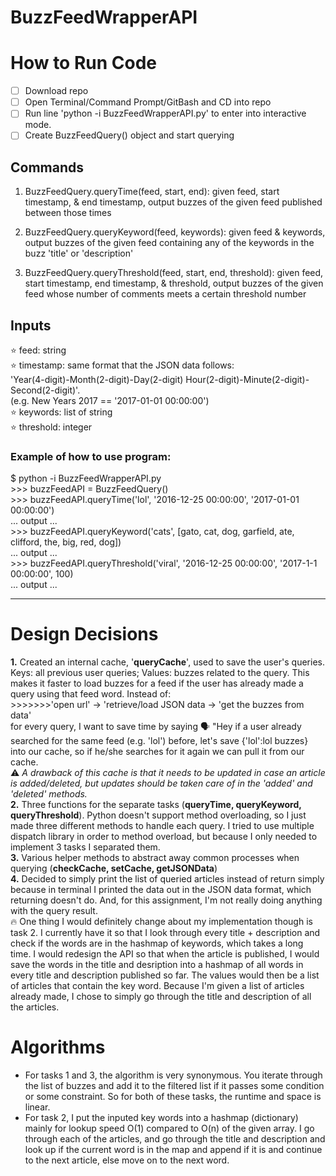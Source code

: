 # BuzzFeedWrapperAPI
# How to Run Code
- [ ] Download repo 
- [ ] Open Terminal/Command Prompt/GitBash and CD into repo
- [ ] Run line 'python -i BuzzFeedWrapperAPI.py' to enter into interactive mode.
- [ ] Create BuzzFeedQuery() object and start querying

## Commands 
1. BuzzFeedQuery.queryTime(feed, start, end): given feed, start timestamp, & end timestamp, output buzzes of the given feed published between those times

2. BuzzFeedQuery.queryKeyword(feed, keywords): given feed & keywords, output buzzes of the given feed containing any of the keywords in the buzz 'title' or 'description'
 
3. BuzzFeedQuery.queryThreshold(feed, start, end, threshold): given feed, start timestamp, end timestamp, & threshold, output buzzes of the given feed whose number of comments meets a certain threshold number

## Inputs
:star: feed: string
<br/>:star: timestamp: same format that the JSON data follows: 
<br/>'Year(4-digit)-Month(2-digit)-Day(2-digit) Hour(2-digit)-Minute(2-digit)-Second(2-digit)'. 
<br/>(e.g. New Years 2017 == '2017-01-01 00:00:00')
<br/>:star: keywords: list of string
<br/>:star: threshold: integer

### Example of how to use program:
$ python -i BuzzFeedWrapperAPI.py
<br/>>>> buzzFeedAPI = BuzzFeedQuery()
<br/>>>> buzzFeedAPI.queryTime('lol', '2016-12-25 00:00:00', '2017-01-01 00:00:00')
<br/>... output ...
<br/>>>> buzzFeedAPI.queryKeyword('cats', [gato, cat, dog, garfield, ate, clifford, the, big, red, dog])
<br/>... output ...
<br/>>>> buzzFeedAPI.queryThreshold('viral', '2016-12-25 00:00:00', '2017-1-1 00:00:00', 100)
<br/>... output ...
- - - -

# Design Decisions
__1.__ Created an internal cache, '__queryCache__', used to save the user's queries. Keys: all previous user queries; Values: buzzes related to the query. This makes it faster to load buzzes for a feed if the user has already made a query using that feed word. Instead of:
<br /> >>>>>>>'open url' -> 'retrieve/load JSON data -> 'get the buzzes from data' 
<br /> for every query, I want to save time by saying :speaking_head: "Hey if a user already searched for the same feed (e.g. 'lol') before, let's save {'lol':lol buzzes} into our cache, so if he/she searches for it again we can pull it from our cache. 
<br />:warning: *A drawback of this cache is that it needs to be updated in case an article is added/deleted, but updates should be taken care of in the 'added' and 'deleted' methods.*
<br/>__2.__ Three functions for the separate tasks (__queryTime, queryKeyword, queryThreshold__). Python doesn't support method overloading, so I just made three different methods to handle each query. I tried to use multiple dispatch library in order to method overload, but because I only needed to implement 3 tasks I separated them.
<br/>__3.__ Various helper methods to abstract away common processes when querying (__checkCache, setCache, getJSONData__)
<br/>__4.__ Decided to simply print the list of queried articles instead of return simply because in terminal I printed the data out in the JSON data format, which returning doesn't do. And, for this assignment, I'm not really doing anything with the query result.
<br/>:fire: One thing I would definitely change about my implementation though is task 2. I currently have it so that I look through every title + description and check if the words are in the hashmap of keywords, which takes a long time. I would redesign the API so that when the article is published, I would save the words in the title and desription into a hashmap of all words in every title and description published so far. The values would then be a list of articles that contain the key word. Because I'm given a list of articles already made, I chose to simply go through the title and description of all the articles.

# Algorithms
- For tasks 1 and 3, the algorithm is very synonymous. You iterate through the list of buzzes and add it to the filtered list if it passes some condition or some constraint. So for both of these tasks, the runtime and space is linear.
- For task 2, I put the inputed key words into a hashmap (dictionary) mainly for lookup speed O(1) compared to O(n) of the given array. I go through each of the articles, and go through the title and description and look up if the current word is in the map and append if it is and continue to the next article, else move on to the next word.
